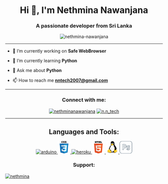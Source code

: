 
<h1 align="center">Hi 👋, I'm Nethmina Nawanjana</h1>
<h3 align="center">A passionate developer from Sri Lanka</h3>

<p align="center"> <img src="https://komarev.com/ghpvc/?username=nethmina-nawanjana&label=Profile%20views&color=0e75b6&style=flat" alt="nethmina-nawanjana" /> </p>

---


- 🔭 I’m currently working on **Safe WebBrowser**

- 🌱 I’m currently learning **Python**

- 💬 Ask me about **Python**

- 📫 How to reach me **nntech2007@gmail.com**
---
<h3 align="center">Connect with me:</h3>
<p align="center">
<a href="https://fb.com/nethminanawanjana" target="blank"><img align="center" src="https://raw.githubusercontent.com/rahuldkjain/github-profile-readme-generator/master/src/images/icons/Social/facebook.svg" alt="nethminanawanjana" height="50" width="60" /></a>
<a href="https://www.youtube.com/c/n.n_tech" target="blank"><img align="center" src="https://raw.githubusercontent.com/rahuldkjain/github-profile-readme-generator/master/src/images/icons/Social/youtube.svg" alt="n.n_tech" height="60" width="70" /></a>
</p>


---
<h2 align="center">Languages and Tools:</h2>
<p align="center"> <a href="https://www.arduino.cc/" target="_blank" rel="noreferrer"> <img src="https://cdn.worldvectorlogo.com/logos/arduino-1.svg" alt="arduino" width="40" height="40"/> </a> <a href="https://www.w3schools.com/css/" target="_blank" rel="noreferrer"> <img src="https://raw.githubusercontent.com/devicons/devicon/master/icons/css3/css3-original-wordmark.svg" alt="css3" width="40" height="40"/> </a> <a href="https://heroku.com" target="_blank" rel="noreferrer"> <img src="https://www.vectorlogo.zone/logos/heroku/heroku-icon.svg" alt="heroku" width="40" height="40"/> </a> <a href="https://www.w3.org/html/" target="_blank" rel="noreferrer"> <img src="https://raw.githubusercontent.com/devicons/devicon/master/icons/html5/html5-original-wordmark.svg" alt="html5" width="40" height="40"/> </a> <a href="https://www.linux.org/" target="_blank" rel="noreferrer"> <img src="https://raw.githubusercontent.com/devicons/devicon/master/icons/linux/linux-original.svg" alt="linux" width="40" height="40"/> </a> <a href="https://www.photoshop.com/en" target="_blank" rel="noreferrer"> <img src="https://raw.githubusercontent.com/devicons/devicon/master/icons/photoshop/photoshop-line.svg" alt="photoshop" width="40" height="40"/> </a> </p>

<h3 align="center"><b>Support:</b></h3>
<p><a href="https://www.buymeacoffee.com/nethmina"> <img align="center" src="https://cdn.buymeacoffee.com/buttons/v2/default-yellow.png" height="50" width="210" alt="nethmina" /></a></p><br><br>

